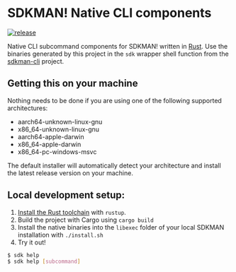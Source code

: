 # SDKMAN! Native CLI components

[![release](https://github.com/sdkman/sdkman-cli-native/actions/workflows/release.yml/badge.svg)](https://github.com/sdkman/sdkman-cli-native/actions/workflows/release.yml)

Native CLI subcommand components for SDKMAN! written in [Rust](https://www.rust-lang.org/). Use the binaries generated
by this project in the `sdk` wrapper shell function from the [sdkman-cli](https://github.com/sdkman/sdkman-cli) project.

## Getting this on your machine

Nothing needs to be done if you are using one of the following supported architectures:

* aarch64-unknown-linux-gnu
* x86_64-unknown-linux-gnu
* aarch64-apple-darwin
* x86_64-apple-darwin
* x86_64-pc-windows-msvc

The default installer will automatically detect your architecture and install the latest release version on your machine.

## Local development setup:

1. [Install the Rust toolchain](https://www.rust-lang.org/tools/install) with `rustup`.
2. Build the project with Cargo using `cargo build`
3. Install the native binaries into the `libexec` folder of your local SDKMAN installation with `./install.sh`
4. Try it out!

```bash
$ sdk help
$ sdk help [subcommand]
```

